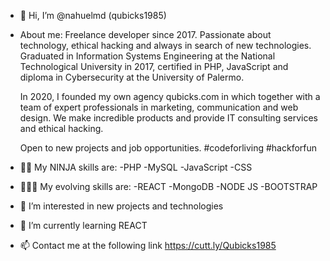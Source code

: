 - 👋 Hi, I’m @nahuelmd (qubicks1985)

- About me:
  Freelance developer since 2017. Passionate about technology, ethical hacking and always in search of new technologies.
  Graduated in Information Systems Engineering at the National Technological University in 2017, certified in PHP, JavaScript and diploma in Cybersecurity at the University of Palermo.

  In 2020, I founded my own agency qubicks.com in which together with a team of expert professionals in marketing, communication and web design. We make incredible products and provide IT consulting services and ethical hacking.

  Open to new projects and job opportunities. #codeforliving #hackforfun
  
- 🥷🏻 My NINJA skills are:
     -PHP
     -MySQL
     -JavaScript
     -CSS
     
- 👨🏻‍🎓 My evolving skills are:
     -REACT
     -MongoDB
     -NODE JS
     -BOOTSTRAP
     

- 👀 I’m interested in new projects and technologies

- 🌱 I’m currently learning REACT

- 📫 Contact me at the following link https://cutt.ly/Qubicks1985



